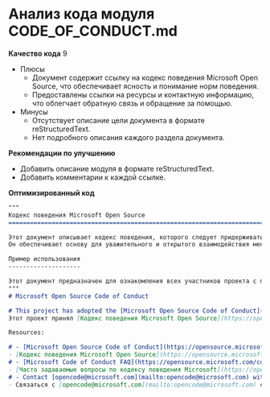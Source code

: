 # Анализ кода модуля CODE_OF_CONDUCT.md

**Качество кода**
9
- Плюсы
    - Документ содержит ссылку на кодекс поведения Microsoft Open Source, что обеспечивает ясность и понимание норм поведения.
    - Предоставлены ссылки на ресурсы и контактную информацию, что облегчает обратную связь и обращение за помощью.
- Минусы
    - Отсутствует описание цели документа в формате reStructuredText.
    - Нет подробного описания каждого раздела документа.

**Рекомендации по улучшению**
- Добавить описание модуля в формате reStructuredText.
- Добавить комментарии к каждой ссылке.

**Оптимизированный код**

```markdown
"""
Кодекс поведения Microsoft Open Source
=========================================================================================

Этот документ описывает кодекс поведения, которого следует придерживаться при участии в данном проекте.
Он обеспечивает основу для уважительного и открытого взаимодействия между участниками.

Пример использования
--------------------

Этот документ предназначен для ознакомления всех участников проекта с правилами поведения.
"""
# Microsoft Open Source Code of Conduct

# This project has adopted the [Microsoft Open Source Code of Conduct](https://opensource.microsoft.com/codeofconduct/).
Этот проект принял [Кодекс поведения Microsoft Open Source](https://opensource.microsoft.com/codeofconduct/).

Resources:

# - [Microsoft Open Source Code of Conduct](https://opensource.microsoft.com/codeofconduct/)
- [Кодекс поведения Microsoft Open Source](https://opensource.microsoft.com/codeofconduct/)
# - [Microsoft Code of Conduct FAQ](https://opensource.microsoft.com/codeofconduct/faq/)
- [Часто задаваемые вопросы по кодексу поведения Microsoft](https://opensource.microsoft.com/codeofconduct/faq/)
# - Contact [opencode@microsoft.com](mailto:opencode@microsoft.com) with questions or concerns
- Связаться с [opencode@microsoft.com](mailto:opencode@microsoft.com) с вопросами или опасениями
```